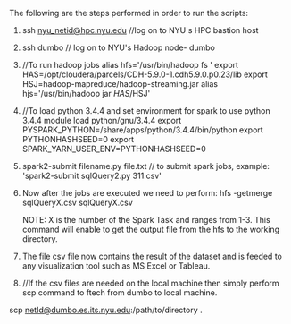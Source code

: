 The following are the steps performed in order to run the scripts:
1. ssh nyu_netid@hpc.nyu.edu     //log on to NYU's HPC bastion host
2. ssh dumbo                     // log on to NYU's Hadoop node- dumbo
3. //To run hadoop jobs alias hfs='/usr/bin/hadoop fs '
export HAS=/opt/cloudera/parcels/CDH-5.9.0-1.cdh5.9.0.p0.23/lib
export HSJ=hadoop-mapreduce/hadoop-streaming.jar
alias hjs='/usr/bin/hadoop jar $HAS/$HSJ'

4. //To load python 3.4.4 and set environment for spark to use python 3.4.4 
module load python/gnu/3.4.4
export PYSPARK_PYTHON=/share/apps/python/3.4.4/bin/python export PYTHONHASHSEED=0 export SPARK_YARN_USER_ENV=PYTHONHASHSEED=0

5. spark2-submit filename.py file.txt // to submit spark jobs, example: 'spark2-submit sqlQuery2.py 311.csv'

6. Now after the jobs are executed we need to perform: 
    hfs -getmerge sqlQueryX.csv sqlQueryX.csv 
  
    NOTE: X is the number of the Spark Task and ranges from 1-3.
    This command will enable to get the output file from the hfs to the working directory.

7. The file csv file now contains the result of the dataset and is feeded to any visualization tool such as MS Excel or Tableau.

8. //If the csv files are needed on the local machine then simply perform scp command to ftech from dumbo to local machine.

scp netId@dumbo.es.its.nyu.edu:/path/to/directory .

